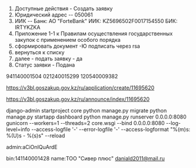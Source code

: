 1. Доступные действия - Создать заявку 
2. Юридический адрес -- 050061  
3. ИИК -- Банк: АО "ForteBank" ИИК: KZ5696502F0017154550 БИК: IRTYKZKA 
4. Приложение 1-1 к Правилам осуществления государственных закупок с применением особого порядка   
5. сформировать документ -Ю подписать через rsa
6. вернуться к списку
7. далее - подать заявку - да
8. Статус заявки - Подана                         

941140001504
021240015299
120540009382

https://v3bl.goszakup.gov.kz/ru/application/create/11695620

https://v3bl.goszakup.gov.kz/ru/announce/index/11695620


django-admin startproject core
python manage.py migrate
python manage.py startapp dashboard
python manage.py runserver 0.0.0.0:8080
gunicorn --workers=1 --threads=2 core.wsgi --bind 0.0.0.0:8080 --log-level=info --access-logfile '-' --error-logfile '-' --access-logformat "%(m)s: %(U)s - %(s)s" --reload


admin:aCiOnIQuArdE


bin:141140001428
name:ТОО "Сивер плюс"
daniald2011@mail.ru